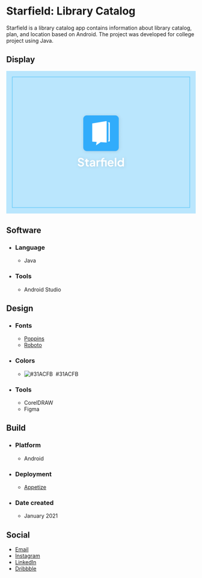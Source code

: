 # Starfield: Library Catalog
Starfield is a library catalog app contains information about library catalog, plan, and location based on Android. The project was developed for college project using Java.

## Display
![Display](https://raw.githubusercontent.com/luqmanherifa/luqman-herifa-personal-portfolio-v2/main/src/images/mobile_starfield.png)

## Software
- ### Language
  - Java

- ### Tools
  - Android Studio

## Design
- ### Fonts
  - [Poppins](https://fonts.google.com/specimen/Poppins)
  - [Roboto](https://fonts.google.com/specimen/Roboto)

- ### Colors
  - ![#31ACFB](https://placehold.co/20x20/31ACFB/31ACFB.png)  #31ACFB
  
- ### Tools
  - CorelDRAW
  - Figma

## Build
- ### Platform
  - Android

- ### Deployment
  - [Appetize](https://appetize.io/app/updahqyhxqcy4xm2kcazwbii3u)
  
- ### Date created
  - January 2021
  
## Social
  - [Email](mailto:luqmanherifa@gmail.com)
  - [Instagram](https://www.instagram.com/luqmanherifa)
  - [LinkedIn](https://www.linkedin.com/in/luqmanherifa)
  - [Dribbble](https://dribbble.com/luqmanherifa)
